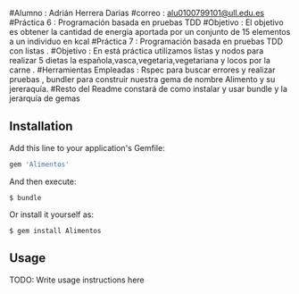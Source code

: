 #Alumno : Adrián Herrera Darias 
#correo : alu0100799101@ull.edu.es
#Práctica 6 : Programación basada en pruebas TDD
#Objetivo : El objetivo es obtener la cantidad de energía aportada por un conjunto de 15 elementos a un individuo en kcal 
#Práctica 7 : Programación basada en pruebas TDD con listas .
#Objetivo : En está práctica utilizamos listas y nodos para realizar 5 dietas la española,vasca,vegetaria,vegetariana y locos por la carne .
#Herramientas Empleadas : Rspec para buscar errores y realizar pruebas , bundler para construir nuestra gema de nombre Alimento y su jereraquía.
#Resto del Readme constará de como instalar y usar bundle y la jerarquía de gemas

## Installation

Add this line to your application's Gemfile:

```ruby
gem 'Alimentos'
```

And then execute:

    $ bundle

Or install it yourself as:

    $ gem install Alimentos

## Usage

TODO: Write usage instructions here

